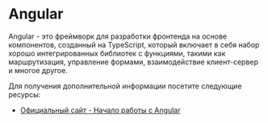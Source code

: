 # Angular

Angular - это фреймворк для разработки фронтенда на основе компонентов, созданный на TypeScript, который включает в себя набор хорошо интегрированных библиотек с функциями, такими как маршрутизация, управление формами, взаимодействие клиент-сервер и многое другое.

Для получения дополнительной информации посетите следующие ресурсы:

- [Официальный сайт - Начало работы с Angular](https://angular.io/start)
